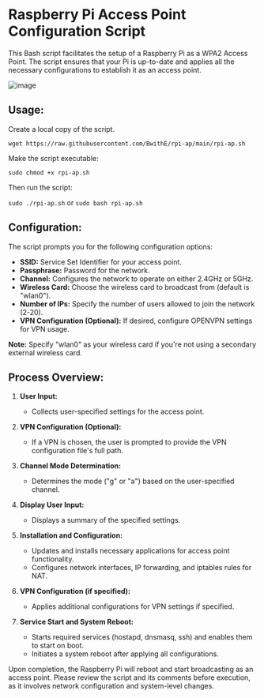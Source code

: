 # Raspberry Pi Access Point Configuration Script

This Bash script facilitates the setup of a Raspberry Pi as a WPA2 Access Point. The script ensures that your Pi is up-to-date and applies all the necessary configurations to establish it as an access point.

![image](https://github.com/BwithE/rpi-wpa2/assets/144924113/d98f2b3b-6279-4b68-bf55-7c66b41b35f5)

## Usage:

Create a local copy of the script.

```wget https://raw.githubusercontent.com/BwithE/rpi-ap/main/rpi-ap.sh```

Make the script executable:

```sudo chmod +x rpi-ap.sh```

Then run the script:

```sudo ./rpi-ap.sh``` or ```sudo bash rpi-ap.sh``` 

## Configuration:

The script prompts you for the following configuration options:

- **SSID:** Service Set Identifier for your access point.
- **Passphrase:** Password for the network.
- **Channel:** Configures the network to operate on either 2.4GHz or 5GHz.
- **Wireless Card:** Choose the wireless card to broadcast from (default is "wlan0").
- **Number of IPs:** Specify the number of users allowed to join the network (2-20).
- **VPN Configuration (Optional):** If desired, configure OPENVPN settings for VPN usage.

**Note:** Specify "wlan0" as your wireless card if you're not using a secondary external wireless card.

## Process Overview:

1. **User Input:**
   - Collects user-specified settings for the access point.

2. **VPN Configuration (Optional):**
   - If a VPN is chosen, the user is prompted to provide the VPN configuration file's full path.

3. **Channel Mode Determination:**
   - Determines the mode ("g" or "a") based on the user-specified channel.

4. **Display User Input:**
   - Displays a summary of the specified settings.

5. **Installation and Configuration:**
   - Updates and installs necessary applications for access point functionality.
   - Configures network interfaces, IP forwarding, and iptables rules for NAT.

6. **VPN Configuration (if specified):**
   - Applies additional configurations for VPN settings if specified.

7. **Service Start and System Reboot:**
   - Starts required services (hostapd, dnsmasq, ssh) and enables them to start on boot.
   - Initiates a system reboot after applying all configurations.

Upon completion, the Raspberry Pi will reboot and start broadcasting as an access point. Please review the script and its comments before execution, as it involves network configuration and system-level changes.
